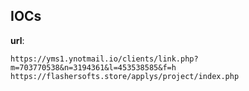 
## IOCs

__url__:

```text
https://yms1.ynotmail.io/clients/link.php?m=703770538&n=3194361&l=453538585&f=h
https://flashersofts.store/applys/project/index.php
```